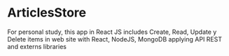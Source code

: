 # ArticlesStore
For personal study, this app in React JS includes Create, Read, Update y Delete  items in web site with React, NodeJS, MongoDB  applying API REST and externs libraries

